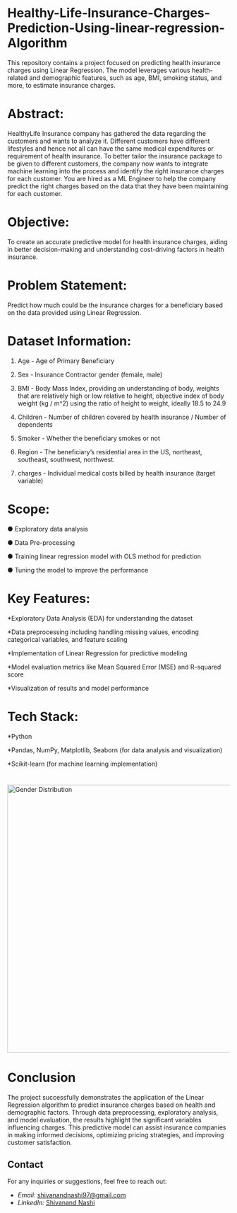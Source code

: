 # Healthy-Life-Insurance-Charges-Prediction-Using-linear-regression-Algorithm

This repository contains a project focused on predicting health insurance charges using Linear Regression. The model leverages various health-related and demographic features, such as age, BMI, smoking status, and more, to estimate insurance charges.

# Abstract:

HealthyLife Insurance company has gathered the data regarding the customers and wants to analyze it. Different customers have different lifestyles and hence not all can have the same medical expenditures or requirement of health insurance. To better tailor the insurance package to be given to different customers, the company now wants to integrate machine learning into the process and identify the right insurance charges for each customer. You are hired as a ML Engineer to help the company predict the right charges based on the data that they have been maintaining for each customer.

# Objective:
To create an accurate predictive model for health insurance charges, aiding in better decision-making and understanding cost-driving factors in health insurance.

# Problem Statement:
Predict how much could be the insurance charges for a beneficiary based on the data provided using Linear Regression.

# Dataset Information:

  1. Age - Age of Primary Beneficiary
  
  2. Sex - Insurance Contractor gender (female, male)
  
  
  3. BMI - Body Mass Index, providing an understanding of body, weights that are relatively high or low relative to height, objective index of body weight (kg / m^2) 
           using the ratio of height to weight, ideally 18.5 to 24.9
  
  4. Children - Number of children covered by health insurance / Number of dependents
  
  5. Smoker - Whether the beneficiary smokes or not
  
  6. Region - The beneficiary’s residential area in the US, northeast, southeast, southwest, northwest.
  
  7. charges - Individual medical costs billed by health insurance (target variable)

# Scope:

  ●	Exploratory data analysis
  
  ●	Data Pre-processing
 
  ●	Training linear regression model with OLS method for prediction
  
  ●	Tuning the model to improve the performance

# Key Features:

*Exploratory Data Analysis (EDA) for understanding the dataset

*Data preprocessing including handling missing values, encoding categorical variables, and feature scaling

*Implementation of Linear Regression for predictive modeling

*Model evaluation metrics like Mean Squared Error (MSE) and R-squared score

*Visualization of results and model performance

# Tech Stack:

*Python

*Pandas, NumPy, Matplotlib, Seaborn (for data analysis and visualization)

*Scikit-learn (for machine learning implementation)

# 
<img width="606" alt="Gender Distribution" src="https://github.com/user-attachments/assets/f3d23bf7-66d2-4517-b1da-ea9c3e8b7483" />

# Conclusion
The project successfully demonstrates the application of the Linear Regression algorithm to predict insurance charges based on health and demographic factors. Through data preprocessing, exploratory analysis, and model evaluation, the results highlight the significant variables influencing charges. This predictive model can assist insurance companies in making informed decisions, optimizing pricing strategies, and improving customer satisfaction.

## Contact

For any inquiries or suggestions, feel free to reach out:

- *Email:* [shivanandnashi97@gmail.com](mailto:shivanandnashi97@gmail.com)
- *LinkedIn:* [Shivanand Nashi](https://www.linkedin.com/in/shivanand-s-nashi-79579821a)

